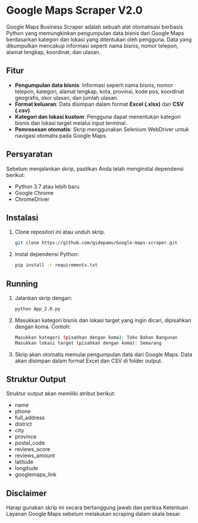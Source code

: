 # Google Maps Scraper V2.0

Google Maps Business Scraper adalah sebuah alat otomatisasi berbasis Python yang memungkinkan pengumpulan data bisnis dari Google Maps berdasarkan kategori dan lokasi yang ditentukan oleh pengguna. Data yang dikumpulkan mencakup informasi seperti nama bisnis, nomor telepon, alamat lengkap, koordinat, dan ulasan.

## Fitur
- **Pengumpulan data bisnis**: Informasi seperti nama bisnis, nomor telepon, kategori, alamat lengkap, kota, provinsi, kode pos, koordinat geografis, skor ulasan, dan jumlah ulasan.
- **Format keluaran**: Data disimpan dalam format **Excel (.xlsx)** dan **CSV (.csv)**.
- **Kategori dan lokasi kustom**: Pengguna dapat menentukan kategori bisnis dan lokasi target melalui input terminal.
- **Pemrosesan otomatis**: Skrip menggunakan Selenium WebDriver untuk navigasi otomatis pada Google Maps.

## Persyaratan
Sebelum menjalankan skrip, pastikan Anda telah menginstal dependensi berikut:
- Python 3.7 atau lebih baru
- Google Chrome
- ChromeDriver

## Instalasi
1. Clone repositori ini atau unduh skrip.
    ```bash
   git clone https://github.com/gidepamu/Google-maps-scraper.git
   ```
2. Instal dependensi Python:
   ```bash
   pip install -r requirements.txt
   ```

## Running
1. Jalankan skrip dengan:
    ```bash
    python App_2.0.py
    ```
2. Masukkan kategori bisnis dan lokasi target yang ingin dicari, dipisahkan dengan koma. Contoh:
    ```bash
    Masukkan kategori (pisahkan dengan koma): Toko Bahan Bangunan
    Masukkan lokasi target (pisahkan dengan koma): Semarang
    ```
3. Skrip akan otomatis memulai pengumpulan data dari Google Maps. Data akan disimpan dalam format Excel dan CSV di folder output.

## Struktur Output
Struktur output akan memiliki atribut berikut:
- name
- phone
- full_address
- district
- city
- province
- postal_code
- reviews_score
- reviews_amount
- latitude
- longitude
- googlemaps_link

## Disclaimer
Harap gunakan skrip ini secara bertanggung jawab dan periksa Ketentuan Layanan Google Maps sebelum melakukan scraping dalam skala besar.
